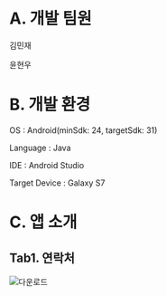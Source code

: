 # A. 개발 팀원
김민재

윤현우


# B. 개발 환경
OS : Android(minSdk: 24, targetSdk: 31)

Language : Java

IDE : Android Studio

Target Device : Galaxy S7


# C. 앱 소개
## Tab1. 연락처
![다운로드]("https://github.com/akmj4869/App/assets/57134776/70d96d0f-c297-4f7f-83b2-fed8c26159e3.jpeg")
